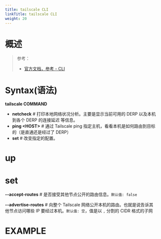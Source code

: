 ```yaml
---
title: tailscale CLI
linkTitle: tailscale CLI
weight: 20
---
```


# 概述

> 参考：
>
> - [官方文档，参考 - CLI](https://tailscale.com/kb/1080/cli)

# Syntax(语法)

**tailscale COMMAND**

- **netcheck** # 打印本地网络状况分析。主要是显示当前可用的 DERP 以及本机到各个 DERP 的连接延迟 等信息。
- **ping \<HOST>** # 通过 Tailscale ping 指定主机，看看本机是如何路由到目标的（是直通还是经过了 DERP）
- **set** # 改变指定的配置。

# up

# set

**--accept-routes** # 是否接受其他节点公开的路由信息。`默认值: false`

**--advertise-routes** # 向整个 Tailscale 网络公开本机的路由。也就是说告诉其他节点访问哪些 IP 要经过本机。`默认值: 空`，值是以 `,` 分割的 CIDR 格式的子网

# EXAMPLE
